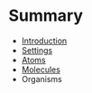 # Summary

* [Introduction](README.md)
* [Settings](docs/settings.md)
* [Atoms](atoms.md)
* [Molecules](molecules.md)
* Organisms

